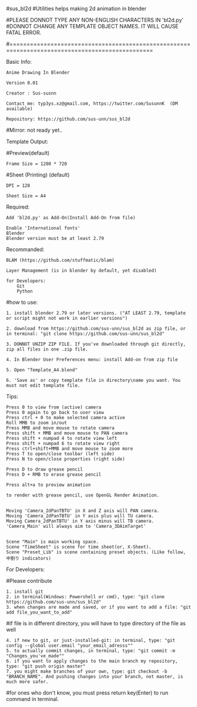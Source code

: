 #sus_bl2d
#Utilities helps making 2d animation in blender

#PLEASE DONNOT TYPE ANY NON-ENGLISH CHARACTERS IN 'bl2d.py'
#DONNOT CHANGE ANY TEMPLATE OBJECT NAMES. IT WILL CAUSE FATAL ERROR.


#================================================================================================

Basic Info:
	
	Anime Drawing In Blender
	
	Version 0.01
	
	Creator : Sus-susnn
	
	Contact me: typ3ys.xz@gmail.com, https://twitter.com/SusunnK  (DM available)
	
	Repository: https://github.com/sus-unn/sus_bl2d
	
	
#Mirror: not ready yet..

	
	
Template Output:

#Preview(default)

	Frame Size = 1280 * 720
	
#Sheet (Printing) (default)

	DPI = 128
	
	Sheet Size = A4
	

Required:

    Add 'bl2d.py' as Add-On(Install Add-On from file)
    
    Enable 'International fonts'
	Blender 
	Blender version must be at least 2.79
    
Recommanded: 

    BLAM (https://github.com/stuffmatic/blam)
    
    Layer Management (is in blender by default, yet disabled)
	
	for Developers:
		Git
		Python

	
#how to use:

	1. install blender 2.79 or later versions. ("AT LEAST 2.79, template or script might not work in earlier versions")
	
	2. download from https://github.com/sus-unn/sus_bl2d as zip file, or in terminal: "git clone https://github.com/sus-unn/sus_bl2d"
	
	3. DONNOT UNZIP ZIP FILE. If you've downloaded through git directly, zip all files in one .zip file.
	
	4. In Blender User Preferences menu: install Add-on from zip file
	
	5. Open "Template_A4.blend"
	
	6. 'Save as' or copy template file in directory\name you want. You must not edit template file.
	



Tips:

	Press 0 to view from (active) camera
	Press 0 again to go back to user view
	Press ctrl + 0 to make selected camera active
	Roll MMB to zoom in/out
	Press MMB and move mouse to rotate camera
	Press shift + MMB and move mouse to PAN camera
	Press shift + numpad 4 to rotate view left
	Press shift + numpad 6 to rotate view right
	Press ctrl+shift+MMB and move mouse to zoom more
	Press T to open/close toolbar (left side)
	Press N to open/close properties (right side)
	
	Press D to draw grease pencil
	Press D + RMB to erase grease pencil
	
	Press alt+a to preview animation
	
	to render with grease pencil, use OpenGL Render Animation.
	
	
	Moving 'Camera_2dPanTBTU' in X and Z axis will PAN camera. 
	Moving 'Camera_2dPanTBTU' in Y axis plus will TU camera.
	Moving Camera_2dPanTBTU' in Y axis minus will TB camera.
	'Camera_Main' will always aim to 'Camera_3DAimTarget'
	
	
	Scene "Main" is main working space.
	Scene "TimeSheet" is scene for time sheet(or, X-Sheet).
	Scene "Preset_Lib" is scene containing preset objects. (Like follow, 中割り indicators)
	
For Developers:

#Please contribute

	1. install git
	2. in terminal(Windows: Powershell or cmd), type: "git clone https://github.com/sus-unn/sus_bl2d"
	3. when changes are made and saved, or if you want to add a file: "git add file_you_want_to_add"
	
#if file is in different directory, you will have to type directory of the file as well

	4. if new to git, or just-installed-git: in terminal, type: "git config --global user.email "your_email_adresss""
	5. to actually commit changes, in terminal, type: "git commit -m "Changes_you've_made""
	6. if you want to apply changes to the main branch my repository, type: "git push origin master"
	7. you might make branches of your own, type: git checkout -b "BRANCH_NAME". And pushing changes into your branch, not master, is much more safer. 

#for ones who don't know, you must press return key(Enter) to run command in terminal.
